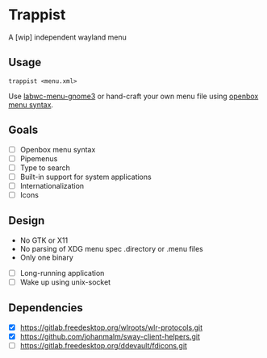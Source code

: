 # Trappist

A [wip] independent wayland menu

## Usage

`trappist <menu.xml>`

Use [labwc-menu-gnome3] or hand-craft your own menu file using
[openbox menu syntax].

## Goals

- [ ] Openbox menu syntax
- [ ] Pipemenus
- [ ] Type to search
- [ ] Built-in support for system applications
- [ ] Internationalization
- [ ] Icons

## Design

- No GTK or X11
- No parsing of XDG menu spec .directory or .menu files
- Only one binary
- [ ] Long-running application
- [ ] Wake up using unix-socket

## Dependencies

- [x] https://gitlab.freedesktop.org/wlroots/wlr-protocols.git
- [x] https://github.com/johanmalm/sway-client-helpers.git
- [ ] https://gitlab.freedesktop.org/ddevault/fdicons.git

[labwc-menu-gnome3]: https://github.com/labwc/labwc-menu-gnome3
[openbox menu syntax]: http://openbox.org/wiki/Help:Menus

